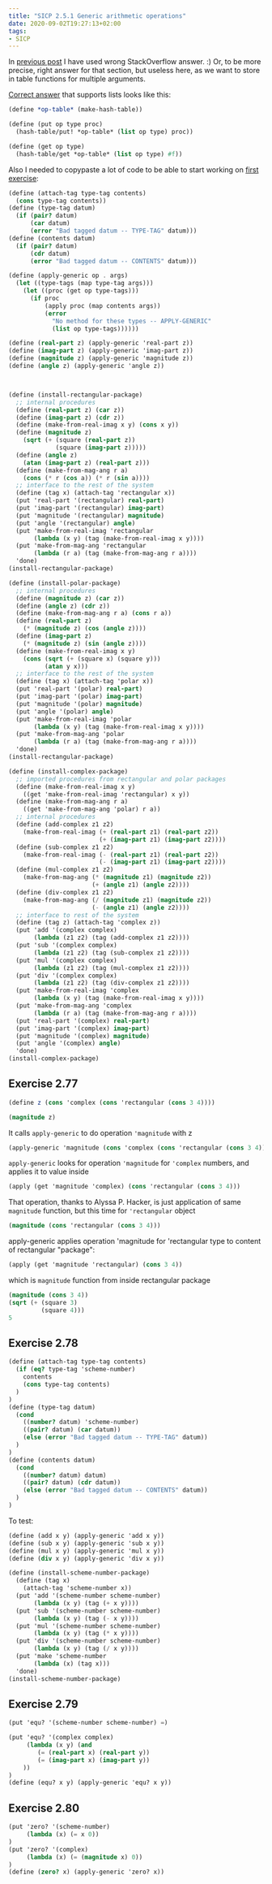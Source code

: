 ```yaml
---
title: "SICP 2.5.1 Generic arithmetic operations"
date: 2020-09-02T19:27:13+02:00
tags:
- SICP
---
```

In [previous post](/posts/sicp2.4) I have used wrong StackOverflow answer. :) Or, to be more precise, right answer for that section, but useless here, as we want to store in table functions for multiple arguments. 

[Correct answer](https://stackoverflow.com/a/19114031/816449) that supports lists looks like this:

```scheme
(define *op-table* (make-hash-table))

(define (put op type proc)
  (hash-table/put! *op-table* (list op type) proc))

(define (get op type)
  (hash-table/get *op-table* (list op type) #f))
```

<!--more-->

Also I needed to copypaste a lot of code to be able to start working on [first exercise](#exercise-277): 

```scheme
(define (attach-tag type-tag contents)
  (cons type-tag contents))
(define (type-tag datum)
  (if (pair? datum)
      (car datum)
      (error "Bad tagged datum -- TYPE-TAG" datum)))
(define (contents datum)
  (if (pair? datum)
      (cdr datum)
      (error "Bad tagged datum -- CONTENTS" datum)))

(define (apply-generic op . args)
  (let ((type-tags (map type-tag args)))
    (let ((proc (get op type-tags)))
      (if proc
          (apply proc (map contents args))
          (error
            "No method for these types -- APPLY-GENERIC"
            (list op type-tags))))))

(define (real-part z) (apply-generic 'real-part z))
(define (imag-part z) (apply-generic 'imag-part z))
(define (magnitude z) (apply-generic 'magnitude z))
(define (angle z) (apply-generic 'angle z))



(define (install-rectangular-package)
  ;; internal procedures
  (define (real-part z) (car z))
  (define (imag-part z) (cdr z))
  (define (make-from-real-imag x y) (cons x y))
  (define (magnitude z)
    (sqrt (+ (square (real-part z))
             (square (imag-part z)))))
  (define (angle z)
    (atan (imag-part z) (real-part z)))
  (define (make-from-mag-ang r a) 
    (cons (* r (cos a)) (* r (sin a))))
  ;; interface to the rest of the system
  (define (tag x) (attach-tag 'rectangular x))
  (put 'real-part '(rectangular) real-part)
  (put 'imag-part '(rectangular) imag-part)
  (put 'magnitude '(rectangular) magnitude)
  (put 'angle '(rectangular) angle)
  (put 'make-from-real-imag 'rectangular 
       (lambda (x y) (tag (make-from-real-imag x y))))
  (put 'make-from-mag-ang 'rectangular 
       (lambda (r a) (tag (make-from-mag-ang r a))))
  'done)
(install-rectangular-package)

(define (install-polar-package)
  ;; internal procedures
  (define (magnitude z) (car z))
  (define (angle z) (cdr z))
  (define (make-from-mag-ang r a) (cons r a))
  (define (real-part z)
    (* (magnitude z) (cos (angle z))))
  (define (imag-part z)
    (* (magnitude z) (sin (angle z))))
  (define (make-from-real-imag x y) 
    (cons (sqrt (+ (square x) (square y)))
          (atan y x)))
  ;; interface to the rest of the system
  (define (tag x) (attach-tag 'polar x))
  (put 'real-part '(polar) real-part)
  (put 'imag-part '(polar) imag-part)
  (put 'magnitude '(polar) magnitude)
  (put 'angle '(polar) angle)
  (put 'make-from-real-imag 'polar
       (lambda (x y) (tag (make-from-real-imag x y))))
  (put 'make-from-mag-ang 'polar 
       (lambda (r a) (tag (make-from-mag-ang r a))))
  'done)
(install-rectangular-package)

(define (install-complex-package)
  ;; imported procedures from rectangular and polar packages
  (define (make-from-real-imag x y)
    ((get 'make-from-real-imag 'rectangular) x y))
  (define (make-from-mag-ang r a)
    ((get 'make-from-mag-ang 'polar) r a))
  ;; internal procedures
  (define (add-complex z1 z2)
    (make-from-real-imag (+ (real-part z1) (real-part z2))
                         (+ (imag-part z1) (imag-part z2))))
  (define (sub-complex z1 z2)
    (make-from-real-imag (- (real-part z1) (real-part z2))
                         (- (imag-part z1) (imag-part z2))))
  (define (mul-complex z1 z2)
    (make-from-mag-ang (* (magnitude z1) (magnitude z2))
                       (+ (angle z1) (angle z2))))
  (define (div-complex z1 z2)
    (make-from-mag-ang (/ (magnitude z1) (magnitude z2))
                       (- (angle z1) (angle z2))))
  ;; interface to rest of the system
  (define (tag z) (attach-tag 'complex z))
  (put 'add '(complex complex)
       (lambda (z1 z2) (tag (add-complex z1 z2))))
  (put 'sub '(complex complex)
       (lambda (z1 z2) (tag (sub-complex z1 z2))))
  (put 'mul '(complex complex)
       (lambda (z1 z2) (tag (mul-complex z1 z2))))
  (put 'div '(complex complex)
       (lambda (z1 z2) (tag (div-complex z1 z2))))
  (put 'make-from-real-imag 'complex
       (lambda (x y) (tag (make-from-real-imag x y))))
  (put 'make-from-mag-ang 'complex
       (lambda (r a) (tag (make-from-mag-ang r a))))
  (put 'real-part '(complex) real-part)
  (put 'imag-part '(complex) imag-part)
  (put 'magnitude '(complex) magnitude)
  (put 'angle '(complex) angle)
  'done)
(install-complex-package)
```

## Exercise 2.77

```scheme
(define z (cons 'complex (cons 'rectangular (cons 3 4))))

(magnitude z)
```

It calls `apply-generic` to do operation `'magnitude` with z

```scheme
(apply-generic 'magnitude (cons 'complex (cons 'rectangular (cons 3 4))))
```

`apply-generic` looks for operation `'magnitude` for `'complex` numbers, and applies it to value inside

```scheme
(apply (get 'magnitude 'complex) (cons 'rectangular (cons 3 4)))
```

That operation, thanks to Alyssa P. Hacker, is just application of same `magnitude` function, but this time for `'rectangular` object

```scheme
(magnitude (cons 'rectangular (cons 3 4)))
```

apply-generic applies operation 'magnitude for 'rectangular type to content of rectangular "package":

```scheme
(apply (get 'magnitude 'rectangular) (cons 3 4))
```

which is `magnitude` function from inside rectangular package

```scheme
(magnitude (cons 3 4))
(sqrt (+ (square 3)
         (square 4)))
5
```

## Exercise 2.78

```scheme
(define (attach-tag type-tag contents)
  (if (eq? type-tag 'scheme-number)
    contents
    (cons type-tag contents)
  )
)
(define (type-tag datum)
  (cond
    ((number? datum) 'scheme-number)
    ((pair? datum) (car datum))
    (else (error "Bad tagged datum -- TYPE-TAG" datum))
  )
)
(define (contents datum)
  (cond
    ((number? datum) datum)
    ((pair? datum) (cdr datum))
    (else (error "Bad tagged datum -- CONTENTS" datum))
  )
)
```

To test:

```scheme
(define (add x y) (apply-generic 'add x y))
(define (sub x y) (apply-generic 'sub x y))
(define (mul x y) (apply-generic 'mul x y))
(define (div x y) (apply-generic 'div x y))

(define (install-scheme-number-package)
  (define (tag x)
    (attach-tag 'scheme-number x))    
  (put 'add '(scheme-number scheme-number)
       (lambda (x y) (tag (+ x y))))
  (put 'sub '(scheme-number scheme-number)
       (lambda (x y) (tag (- x y))))
  (put 'mul '(scheme-number scheme-number)
       (lambda (x y) (tag (* x y))))
  (put 'div '(scheme-number scheme-number)
       (lambda (x y) (tag (/ x y))))
  (put 'make 'scheme-number
       (lambda (x) (tag x)))
  'done)
(install-scheme-number-package)
```

## Exercise 2.79

```scheme
(put 'equ? '(scheme-number scheme-number) =)

(put 'equ? '(complex complex)
     (lambda (x y) (and
        (= (real-part x) (real-part y))
        (= (imag-part x) (imag-part y))
    ))
)
(define (equ? x y) (apply-generic 'equ? x y))
```


## Exercise 2.80
```scheme
(put 'zero? '(scheme-number)
     (lambda (x) (= x 0))
)
(put 'zero? '(complex)
     (lambda (x) (= (magnitude x) 0))
)
(define (zero? x) (apply-generic 'zero? x))
```

